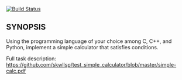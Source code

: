 [![Build Status](https://travis-ci.org/skwllsp/test_simple_calculator.png)](https://travis-ci.org/skwllsp/test_simple_calculator)


## SYNOPSIS

Using the programming language of your choice among C, C++, and Python, implement a simple calculator that satisfies conditions.


Full task description: https://github.com/skwllsp/test_simple_calculator/blob/master/simple-calc.pdf
